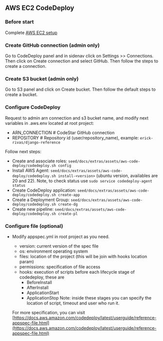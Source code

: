 ## AWS EC2 CodeDeploy

### Before start

Complete [AWS EC2 setup](230_deploy_ec2.md)

### Create GitHub connection (admin only)

Go to CodeDeploy panel and in sidenav click on Settings >> Connections. Then click on Create connection and select GitHub. Then follow the steps to create a connection.

### Create S3 bucket (admin only)

Go to S3 panel and click on Create bucket. Then follow the default steps to create a bucket.

### Configure CodeDeploy

Request to admin arn connection and s3 bucket name, and modify next variables in .aws.env located at root project:
-   ARN_CONNECTION # CodeStar GitHub connection
-   REPOSITORY # Repository id (user/repository_name), example: `erick-rivas/django-reference`

Follow next steps:
-   Create and associate roles: `seed/docs/extras/assets/aws-code-deploy/codedeploy.sh config`
-   Install AWS Agent: `seed/docs/extras/assets/aws-code-deploy/codedeploy.sh install-<version>` (ubuntu version, availables are 20 and 22). Note, to check status use `sudo service codedeploy-agent status`
-   Create CodeDeploy application: `seed/docs/extras/assets/aws-code-deploy/codedeploy.sh create-app`
-   Create a Deployment Group: `seed/docs/extras/assets/aws-code-deploy/codedeploy.sh create-dg`
-   Create new pipeline: `seed/docs/extras/assets/aws-code-deploy/codedeploy.sh create-pl`

### Configure file (optional)

-   Modify appspec.yml in root project as you need.
	-	version: current version of the spec file
	-	os: environment operating system
	-	files: location of the project (this will be join with hooks location param)
	-	permissions: specification of file access
	-	hooks: execution of scripts before each lifecycle stage of codedeploy, these are
		-	BeforeInstall
		-	AfterInstall
		-	ApplicationStart
		-	ApplicationStop
		Note: inside these stages you can specify the location of script, timeout and user who run it.
		
	For more specification, you can visit [https://docs.aws.amazon.com/codedeploy/latest/userguide/reference-appspec-file.html](https://docs.aws.amazon.com/codedeploy/latest/userguide/reference-appspec-file.html)